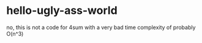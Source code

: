 # hello-ugly-ass-world
no, this is not a code for 4sum with a very bad time complexity of probably O(n^3)
